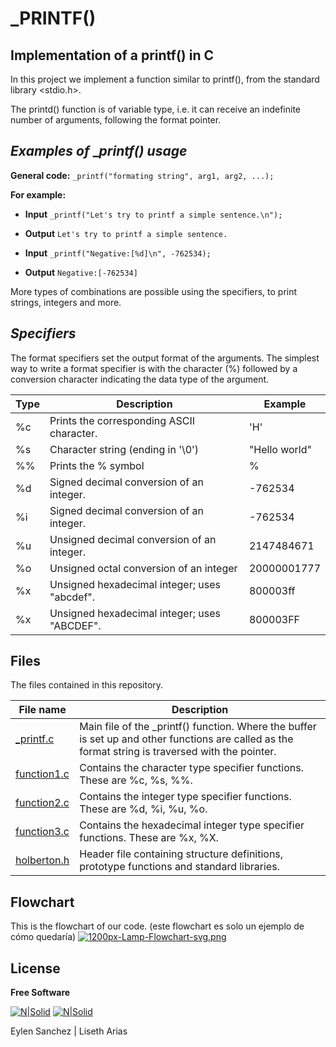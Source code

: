 # _PRINTF()
## Implementation of a printf() in C

In this project we implement a function similar to printf(), from the standard  library <stdio.h>.

The printd() function is of variable type, i.e. it can receive an indefinite number of arguments, following the format pointer.

## _Examples of_ __printf() usage_

**General code:** ```_printf("formating string", arg1, arg2, ...);```

**For example:**

- **Input** ```_printf("Let's try to printf a simple sentence.\n");```
- **Output** ```Let's try to printf a simple sentence.```

- **Input** ```_printf("Negative:[%d]\n", -762534);```
- **Output** ```Negative:[-762534]```

More types of combinations are possible using the specifiers, to print strings, integers and more.

## _Specifiers_
The format specifiers set the output format of the arguments.
The simplest way to write a format specifier is with the character (%) followed by a conversion character indicating the data type of the argument.

| Type |   Description | Example   |
| ------ | ------ | ------ |
| %c | Prints the corresponding ASCII character. |'H' |
| %s | Character string (ending in '\0') |"Hello world" |
| %% | Prints the % symbol | % |
| %d | Signed decimal conversion of an integer. | -762534 |
| %i | Signed decimal conversion of an integer. | -762534 |
| %u | Unsigned decimal conversion of an integer. | 2147484671|
| %o | Unsigned octal conversion of an integer |20000001777 |
| %x | Unsigned hexadecimal integer; uses "abcdef". | 800003ff|
| %x | Unsigned hexadecimal integer; uses "ABCDEF". | 800003FF|


## Files

The files contained in this repository.

| File name  |Description |
| ------ | ------ |
|[_printf.c]| Main file of the _printf() function. Where the buffer is set up and other functions are called as the format string is traversed with the pointer. |
| [function1.c] | Contains the character type specifier functions. These are %c, %s, %%. |
| [function2.c] | Contains the integer type specifier functions. These are %d, %i, %u, %o. |
| [function3.c] | Contains the hexadecimal integer type specifier functions. These are %x, %X. |
| [holberton.h] | Header file containing structure definitions, prototype functions and standard libraries. |

## Flowchart

This is the flowchart of our code. (este flowchart es solo un ejemplo de cómo quedaría)
[![1200px-Lamp-Flowchart-svg.png](https://i.postimg.cc/3xjNz7Nq/1200px-Lamp-Flowchart-svg.png)](https://postimg.cc/tsT9VKhd)

## License

**Free Software**

[![N|Solid](https://i.postimg.cc/FKh7hgp9/pngegg.png)](https://twitter.com/EylenSnchez1) [![N|Solid](https://i.postimg.cc/FKh7hgp9/pngegg.png)](https://twitter.com/Lisethav55) 

Eylen Sanchez | Liseth Arias

[//]: # (These are reference links used in the body of this note. - )

   [_printf.c]: <https://github.com/EylenS/Assays/blob/main/_printf.c>
   [function1.c]: <https://github.com/EylenS/Assays/blob/main/function1.c>
   [function2.c]: <https://github.com/EylenS/Assays/blob/main/function2.c>
   [function3.c]: <https://github.com/EylenS/Assays/blob/main/function3.c>
   [holberton.h]: <https://github.com/EylenS/Assays/blob/main/holberton.h>
